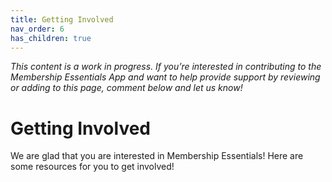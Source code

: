 ```yaml
---
title: Getting Involved
nav_order: 6
has_children: true
---
```


*This content is a work in progress. If you’re interested in contributing to the Membership Essentials App and want to help provide support by reviewing or adding to this page, comment below and let us know!*

# Getting Involved

We are glad that you are interested in Membership Essentials! Here are some resources for you to get involved!
